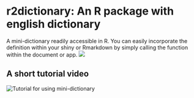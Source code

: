 # r2dictionary: An R package with english dictionary
 A mini-dictionary readily accessible in R. You can easily incorporate the definition within your shiny or Rmarkdown by simply calling the function within the document or app.
![](http://coursewhiz.org/mainsite/img/r2dictionary.jpg)

## A short tutorial video

![Tutorial for using mini-dictionary](http://coursewhiz.org/mainsite/videos/r2dictionary.gif) 

